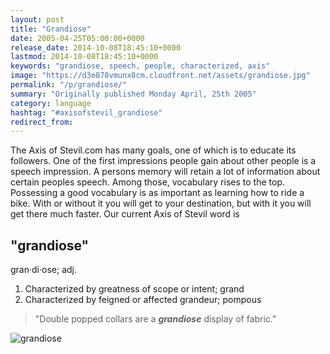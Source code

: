 ```yaml
---
layout: post
title: "Grandiose"
date: 2005-04-25T05:00:00+0000
release_date: 2014-10-08T18:45:10+0000
lastmod: 2014-10-08T18:45:10+0000
keywords: "grandiose, speech, people, characterized, axis"
image: "https://d3e878vmunx8cm.cloudfront.net/assets/grandiose.jpg"
permalink: "/p/grandiose/"
summary: "Originally published Monday April, 25th 2005"
category: language
hashtag: "#axisofstevil_grandiose"
redirect_from:
---
```


[id_1]: https://d3e878vmunx8cm.cloudfront.net/assets/grandiose.jpg "grandiose"
The Axis of Stevil.com has many goals, one of which is to educate its followers. One of the first impressions people gain about other people is a speech impression. A persons memory will retain a lot of information about certain peoples speech. Among those, vocabulary rises to the top. Possessing a good vocabulary is as important as learning how to ride a bike. With or without it you will get to your destination, but with it you will get there much faster. Our current Axis of Stevil word is

## "grandiose" ##

gran·di·ose; adj.

1. Characterized by greatness of scope or intent; grand
2. Characterized by feigned or affected grandeur; pompous
 
> "Double popped collars are a ***grandiose*** display of fabric."

![grandiose][id_1]
